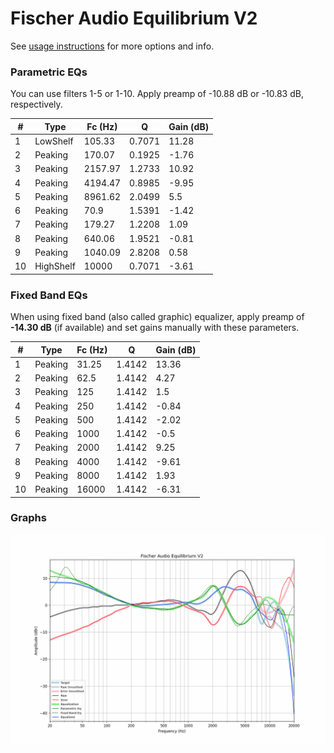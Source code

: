 # Fischer Audio Equilibrium V2
See [usage instructions](https://github.com/jaakkopasanen/AutoEq#usage) for more options and info.

### Parametric EQs
You can use filters 1-5 or 1-10. Apply preamp of -10.88 dB or -10.83 dB, respectively.

|   # | Type      |   Fc (Hz) |      Q |   Gain (dB) |
|-----|-----------|-----------|--------|-------------|
|   1 | LowShelf  |    105.33 | 0.7071 |       11.28 |
|   2 | Peaking   |    170.07 | 0.1925 |       -1.76 |
|   3 | Peaking   |   2157.97 | 1.2733 |       10.92 |
|   4 | Peaking   |   4194.47 | 0.8985 |       -9.95 |
|   5 | Peaking   |   8961.62 | 2.0499 |        5.5  |
|   6 | Peaking   |     70.9  | 1.5391 |       -1.42 |
|   7 | Peaking   |    179.27 | 1.2208 |        1.09 |
|   8 | Peaking   |    640.06 | 1.9521 |       -0.81 |
|   9 | Peaking   |   1040.09 | 2.8208 |        0.58 |
|  10 | HighShelf |  10000    | 0.7071 |       -3.61 |

### Fixed Band EQs
When using fixed band (also called graphic) equalizer, apply preamp of **-14.30 dB** (if available) and set gains manually with these parameters.

|   # | Type    |   Fc (Hz) |      Q |   Gain (dB) |
|-----|---------|-----------|--------|-------------|
|   1 | Peaking |     31.25 | 1.4142 |       13.36 |
|   2 | Peaking |     62.5  | 1.4142 |        4.27 |
|   3 | Peaking |    125    | 1.4142 |        1.5  |
|   4 | Peaking |    250    | 1.4142 |       -0.84 |
|   5 | Peaking |    500    | 1.4142 |       -2.02 |
|   6 | Peaking |   1000    | 1.4142 |       -0.5  |
|   7 | Peaking |   2000    | 1.4142 |        9.25 |
|   8 | Peaking |   4000    | 1.4142 |       -9.61 |
|   9 | Peaking |   8000    | 1.4142 |        1.93 |
|  10 | Peaking |  16000    | 1.4142 |       -6.31 |

### Graphs
![](./Fischer%20Audio%20Equilibrium%20V2.png)
